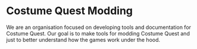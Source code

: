 # Costume Quest Modding
We are an organisation focused on developing tools and documentation for Costume Quest. Our goal is to make tools for modding Costume Quest and just to better understand how the games work under the hood.
